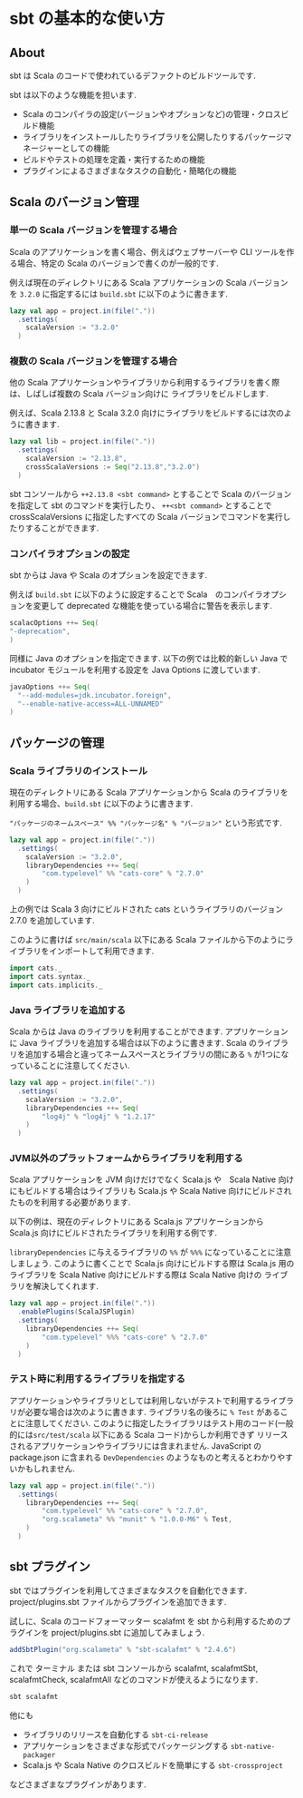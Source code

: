 # sbt の基本的な使い方

## About

sbt は Scala のコードで使われているデファクトのビルドツールです.

sbt は以下のような機能を担います.

- Scala のコンパイラの設定(バージョンやオプションなど)の管理・クロスビルド機能
- ライブラリをインストールしたりライブラリを公開したりするパッケージマネージャーとしての機能
- ビルドやテストの処理を定義・実行するための機能
- プラグインによるさまざまなタスクの自動化・簡略化の機能


## Scala のバージョン管理

### 単一の Scala バージョンを管理する場合

Scala のアプリケーションを書く場合、例えばウェブサーバーや CLI ツールを作る場合、特定の Scala のバージョンで書くのが一般的です.

例えば現在のディレクトリにある Scala アプリケーションの Scala バージョンを `3.2.0` に指定するには
`build.sbt` に以下のように書きます.


```scala
lazy val app = project.in(file("."))
  .settings(
    scalaVersion := "3.2.0"
  )
```

### 複数の Scala バージョンを管理する場合

他の Scala アプリケーションやライブラリから利用するライブラリを書く際は、しばしば複数の Scala バージョン向けに
ライブラリをビルドします.

例えば、Scala 2.13.8 と Scala 3.2.0 向けにライブラリをビルドするには次のように書きます.

```scala
lazy val lib = project.in(file("."))
  .settings(
    scalaVersion := "2.13.8",
    crossScalaVersions := Seq("2.13.8","3.2.0")
  )
```

sbt コンソールから `++2.13.8 <sbt command>` とすることで Scala のバージョンを指定して sbt のコマンドを実行したり、
`++<sbt command>` とすることで crossScalaVersions に指定したすべての Scala バージョンでコマンドを実行したりすることができます.


### コンパイラオプションの設定

sbt からは Java や Scala のオプションを設定できます.

例えば `build.sbt` に以下のように設定することで Scala　のコンパイラオプションを変更して deprecated な機能を使っている場合に警告を表示します.

```scala
scalacOptions ++= Seq(    
"-deprecation",
)
```


同様に Java のオプションを指定できます. 以下の例では比較的新しい Java で incubator モジュールを利用する設定を Java Options に渡しています. 
```scala
javaOptions ++= Seq(
  "--add-modules=jdk.incubator.foreign",
  "--enable-native-access=ALL-UNNAMED"
)
```


## パッケージの管理

### Scala ライブラリのインストール

現在のディレクトリにある Scala アプリケーションから Scala のライブラリを利用する場合、`build.sbt` に以下のように書きます.

`"パッケージのネームスペース" %% "パッケージ名" % "バージョン"` という形式です.

```scala
lazy val app = project.in(file("."))
  .settings(
    scalaVersion := "3.2.0",
    libraryDependencies ++= Seq(
        "com.typelevel" %% "cats-core" % "2.7.0"
    )
  )
```

上の例では Scala 3 向けにビルドされた cats というライブラリのバージョン 2.7.0 を追加しています.

このように書けば `src/main/scala` 以下にある Scala ファイルから下のようにライブラリをインポートして利用できます.

```scala
import cats._
import cats.syntax._
import cats.implicits._
```

### Java ライブラリを追加する

Scala からは Java のライブラリを利用することができます. アプリケーションに Java ライブラリを追加する場合は以下のように書きます.
Scala のライブラリを追加する場合と違ってネームスペースとライブラリの間にある `%` が1つになっていることに注意してください.

```scala
lazy val app = project.in(file("."))
  .settings(
    scalaVersion := "3.2.0",
    libraryDependencies ++= Seq(
        "log4j" % "log4j" % "1.2.17"
    )
  )
```

### JVM以外のプラットフォームからライブラリを利用する

Scala アプリケーションを JVM 向けだけでなく Scala.js や　Scala Native 向けにもビルドする場合はライブラリも Scala.js や Scala Native
向けにビルドされたものを利用する必要があります. 

以下の例は、現在のディレクトリにある Scala.js アプリケーションから Scala.js 向けにビルドされたライブラリを利用する例です.

`libraryDependencies` に与えるライブラリの `%%` が `%%%` になっていることに注意しましょう. 
このように書くことで Scala.js 向けにビルドする際は Scala.js 用のライブラリを Scala Native 向けにビルドする際は Scala Native 向けの
ライブラリを解決してくれます.

```scala
lazy val app = project.in(file("."))
  .enablePlugins(ScalaJSPlugin)
  .settings(
    libraryDependencies ++= Seq(
        "com.typelevel" %%% "cats-core" % "2.7.0"
    )
  )
```

### テスト時に利用するライブラリを指定する

アプリケーションやライブラリとしては利用しないがテストで利用するライブラリが必要な場合は次のように書きます.
ライブラリ名の後ろに `% Test` があることに注意してください. 
このように指定したライブラリはテスト用のコード(一般的には`src/test/scala` 以下にある Scala コード)からしか利用できず
リリースされるアプリケーションやライブラリには含まれません. JavaScript の package.json に含まれる
`DevDependencies` のようなものと考えるとわかりやすいかもしれません.

```scala
lazy val app = project.in(file("."))
  .settings(
    libraryDependencies ++= Seq(
        "com.typelevel" %% "cats-core" % "2.7.0",
        "org.scalameta" %% "munit" % "1.0.0-M6" % Test,
    )
  )
```

## sbt プラグイン

sbt ではプラグインを利用してさまざまなタスクを自動化できます. project/plugins.sbt ファイルからプラグインを追加できます.

試しに、Scala のコードフォーマッター scalafmt を sbt から利用するためのプラグインを project/plugins.sbt に追加してみましょう.

```scala
addSbtPlugin("org.scalameta" % "sbt-scalafmt" % "2.4.6")
```

これで ターミナル または sbt コンソールから scalafmt, scalafmtSbt, scalafmtCheck, scalafmtAll などのコマンドが使えるようになります.

```scala
sbt scalafmt
```

他にも 
- ライブラリのリリースを自動化する `sbt-ci-release`
- アプリケーションをさまざまな形式でパッケージングする `sbt-native-packager`
- Scala.js や Scala Native のクロスビルドを簡単にする `sbt-crossproject` 

などさまざまなプラグインがあります.